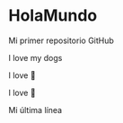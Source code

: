 # HolaMundo

Mi primer repositorio GitHub

I love my dogs

I love :pizza:

I love :cake:

Mi última línea

